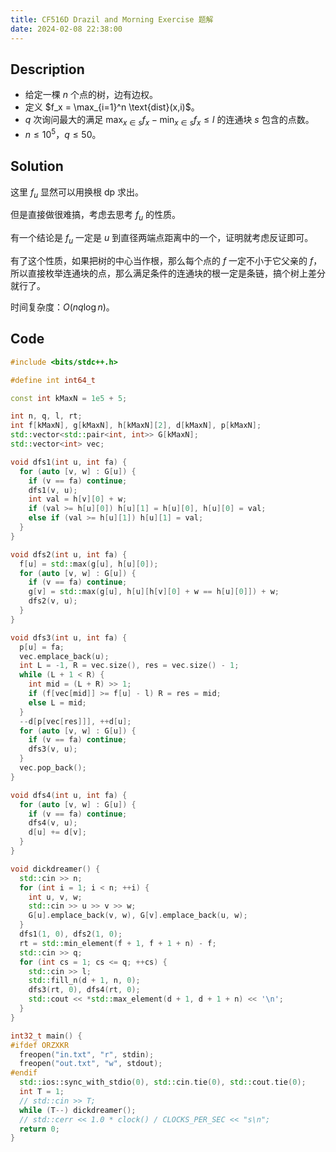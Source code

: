 ```yaml
---
title: CF516D Drazil and Morning Exercise 题解
date: 2024-02-08 22:38:00
---
```


## Description

- 给定一棵 $n$ 个点的树，边有边权。
- 定义 $f_x = \max_{i=1}^n \text{dist}(x,i)$。
- $q$ 次询问最大的满足 $\max_{x \in s} f_x - \min_{x \in s} f_x \le l$ 的连通块 $s$ 包含的点数。
- $n \le 10^5$，$q \le 50$。

## Solution

这里 $f_u$ 显然可以用换根 dp 求出。

但是直接做很难搞，考虑去思考 $f_u$ 的性质。

有一个结论是 $f_u$ 一定是 $u$ 到直径两端点距离中的一个，证明就考虑反证即可。

有了这个性质，如果把树的中心当作根，那么每个点的 $f$ 一定不小于它父亲的 $f$，所以直接枚举连通块的点，那么满足条件的连通块的根一定是条链，搞个树上差分就行了。

时间复杂度：$O(nq\log n)$。

## Code

```cpp
#include <bits/stdc++.h>

#define int int64_t

const int kMaxN = 1e5 + 5;

int n, q, l, rt;
int f[kMaxN], g[kMaxN], h[kMaxN][2], d[kMaxN], p[kMaxN];
std::vector<std::pair<int, int>> G[kMaxN];
std::vector<int> vec;

void dfs1(int u, int fa) {
  for (auto [v, w] : G[u]) {
    if (v == fa) continue;
    dfs1(v, u);
    int val = h[v][0] + w;
    if (val >= h[u][0]) h[u][1] = h[u][0], h[u][0] = val;
    else if (val >= h[u][1]) h[u][1] = val;
  }
}

void dfs2(int u, int fa) {
  f[u] = std::max(g[u], h[u][0]);
  for (auto [v, w] : G[u]) {
    if (v == fa) continue;
    g[v] = std::max(g[u], h[u][h[v][0] + w == h[u][0]]) + w;
    dfs2(v, u);
  }
}

void dfs3(int u, int fa) {
  p[u] = fa;
  vec.emplace_back(u);
  int L = -1, R = vec.size(), res = vec.size() - 1;
  while (L + 1 < R) {
    int mid = (L + R) >> 1;
    if (f[vec[mid]] >= f[u] - l) R = res = mid;
    else L = mid;
  }
  --d[p[vec[res]]], ++d[u];
  for (auto [v, w] : G[u]) {
    if (v == fa) continue;
    dfs3(v, u);
  }
  vec.pop_back();
}

void dfs4(int u, int fa) {
  for (auto [v, w] : G[u]) {
    if (v == fa) continue;
    dfs4(v, u);
    d[u] += d[v];
  }
}

void dickdreamer() {
  std::cin >> n;
  for (int i = 1; i < n; ++i) {
    int u, v, w;
    std::cin >> u >> v >> w;
    G[u].emplace_back(v, w), G[v].emplace_back(u, w);
  }
  dfs1(1, 0), dfs2(1, 0);
  rt = std::min_element(f + 1, f + 1 + n) - f;
  std::cin >> q;
  for (int cs = 1; cs <= q; ++cs) {
    std::cin >> l;
    std::fill_n(d + 1, n, 0);
    dfs3(rt, 0), dfs4(rt, 0);
    std::cout << *std::max_element(d + 1, d + 1 + n) << '\n';
  }
}

int32_t main() {
#ifdef ORZXKR
  freopen("in.txt", "r", stdin);
  freopen("out.txt", "w", stdout);
#endif
  std::ios::sync_with_stdio(0), std::cin.tie(0), std::cout.tie(0);
  int T = 1;
  // std::cin >> T;
  while (T--) dickdreamer();
  // std::cerr << 1.0 * clock() / CLOCKS_PER_SEC << "s\n";
  return 0;
}
```